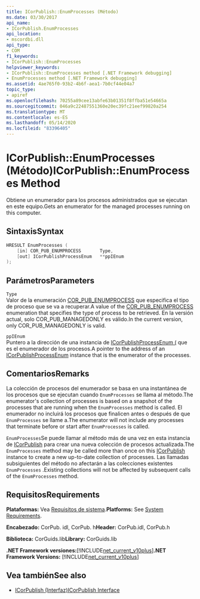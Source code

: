 ```yaml
---
title: ICorPublish::EnumProcesses (Método)
ms.date: 03/30/2017
api_name:
- ICorPublish.EnumProcesses
api_location:
- mscordbi.dll
api_type:
- COM
f1_keywords:
- ICorPublish::EnumProcesses
helpviewer_keywords:
- ICorPublish::EnumProcesses method [.NET Framework debugging]
- EnumProcesses method [.NET Framework debugging]
ms.assetid: 4ae765f0-93b2-4b6f-aea1-7b0cf44e04a7
topic_type:
- apiref
ms.openlocfilehash: 70255a89cee13abfe63b01351f8ffba51e54665a
ms.sourcegitcommit: 046a9c22487551360e20ec39fc21eef99820a254
ms.translationtype: MT
ms.contentlocale: es-ES
ms.lasthandoff: 05/14/2020
ms.locfileid: "83396405"
---
```

# <a name="icorpublishenumprocesses-method"></a><span data-ttu-id="eb6c8-102">ICorPublish::EnumProcesses (Método)</span><span class="sxs-lookup"><span data-stu-id="eb6c8-102">ICorPublish::EnumProcesses Method</span></span>
<span data-ttu-id="eb6c8-103">Obtiene un enumerador para los procesos administrados que se ejecutan en este equipo.</span><span class="sxs-lookup"><span data-stu-id="eb6c8-103">Gets an enumerator for the managed processes running on this computer.</span></span>  
  
## <a name="syntax"></a><span data-ttu-id="eb6c8-104">Sintaxis</span><span class="sxs-lookup"><span data-stu-id="eb6c8-104">Syntax</span></span>  
  
```cpp  
HRESULT EnumProcesses (  
    [in] COR_PUB_ENUMPROCESS       Type,  
    [out] ICorPublishProcessEnum   **ppIEnum  
);  
```  
  
## <a name="parameters"></a><span data-ttu-id="eb6c8-105">Parámetros</span><span class="sxs-lookup"><span data-stu-id="eb6c8-105">Parameters</span></span>  
 `Type`  
 <span data-ttu-id="eb6c8-106">Valor de la enumeración [COR_PUB_ENUMPROCESS](cor-pub-enumprocess-enumeration.md) que especifica el tipo de proceso que se va a recuperar.</span><span class="sxs-lookup"><span data-stu-id="eb6c8-106">A value of the [COR_PUB_ENUMPROCESS](cor-pub-enumprocess-enumeration.md) enumeration that specifies the type of process to be retrieved.</span></span> <span data-ttu-id="eb6c8-107">En la versión actual, solo COR_PUB_MANAGEDONLY es válido.</span><span class="sxs-lookup"><span data-stu-id="eb6c8-107">In the current version, only COR_PUB_MANAGEDONLY is valid.</span></span>  
  
 `ppIEnum`  
 <span data-ttu-id="eb6c8-108">Puntero a la dirección de una instancia de [ICorPublishProcessEnum (](icorpublishprocessenum-interface.md) que es el enumerador de los procesos.</span><span class="sxs-lookup"><span data-stu-id="eb6c8-108">A pointer to the address of an [ICorPublishProcessEnum](icorpublishprocessenum-interface.md) instance that is the enumerator of the processes.</span></span>  
  
## <a name="remarks"></a><span data-ttu-id="eb6c8-109">Comentarios</span><span class="sxs-lookup"><span data-stu-id="eb6c8-109">Remarks</span></span>  
 <span data-ttu-id="eb6c8-110">La colección de procesos del enumerador se basa en una instantánea de los procesos que se ejecutan cuando `EnumProcesses` se llama al método.</span><span class="sxs-lookup"><span data-stu-id="eb6c8-110">The enumerator's collection of processes is based on a snapshot of the processes that are running when the `EnumProcesses` method is called.</span></span> <span data-ttu-id="eb6c8-111">El enumerador no incluirá los procesos que finalicen antes o después de que `EnumProcesses` se llame a.</span><span class="sxs-lookup"><span data-stu-id="eb6c8-111">The enumerator will not include any processes that terminate before or start after `EnumProcesses` is called.</span></span>  
  
 <span data-ttu-id="eb6c8-112">`EnumProcesses`Se puede llamar al método más de una vez en esta instancia de [ICorPublish](icorpublish-interface.md) para crear una nueva colección de procesos actualizada.</span><span class="sxs-lookup"><span data-stu-id="eb6c8-112">The `EnumProcesses` method may be called more than once on this [ICorPublish](icorpublish-interface.md) instance to create a new up-to-date collection of processes.</span></span> <span data-ttu-id="eb6c8-113">Las llamadas subsiguientes del método no afectarán a las colecciones existentes `EnumProcesses` .</span><span class="sxs-lookup"><span data-stu-id="eb6c8-113">Existing collections will not be affected by subsequent calls of the `EnumProcesses` method.</span></span>  
  
## <a name="requirements"></a><span data-ttu-id="eb6c8-114">Requisitos</span><span class="sxs-lookup"><span data-stu-id="eb6c8-114">Requirements</span></span>  
 <span data-ttu-id="eb6c8-115">**Plataformas:** Vea [Requisitos de sistema](../../get-started/system-requirements.md).</span><span class="sxs-lookup"><span data-stu-id="eb6c8-115">**Platforms:** See [System Requirements](../../get-started/system-requirements.md).</span></span>  
  
 <span data-ttu-id="eb6c8-116">**Encabezado:** CorPub. idl, CorPub. h</span><span class="sxs-lookup"><span data-stu-id="eb6c8-116">**Header:** CorPub.idl, CorPub.h</span></span>  
  
 <span data-ttu-id="eb6c8-117">**Biblioteca:** CorGuids.lib</span><span class="sxs-lookup"><span data-stu-id="eb6c8-117">**Library:** CorGuids.lib</span></span>  
  
 <span data-ttu-id="eb6c8-118">**.NET Framework versiones:**[!INCLUDE[net_current_v10plus](../../../../includes/net-current-v10plus-md.md)]</span><span class="sxs-lookup"><span data-stu-id="eb6c8-118">**.NET Framework Versions:** [!INCLUDE[net_current_v10plus](../../../../includes/net-current-v10plus-md.md)]</span></span>  
  
## <a name="see-also"></a><span data-ttu-id="eb6c8-119">Vea también</span><span class="sxs-lookup"><span data-stu-id="eb6c8-119">See also</span></span>

- [<span data-ttu-id="eb6c8-120">ICorPublish (Interfaz)</span><span class="sxs-lookup"><span data-stu-id="eb6c8-120">ICorPublish Interface</span></span>](icorpublish-interface.md)
